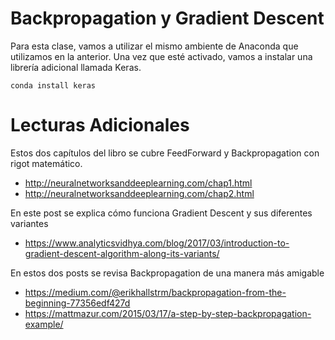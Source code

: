 # Backpropagation y Gradient Descent

Para esta clase, vamos a utilizar el mismo ambiente de Anaconda que utilizamos en la anterior. Una vez que esté activado, vamos a instalar una librería adicional llamada Keras.

```conda install keras```


# Lecturas Adicionales

Estos dos capítulos del libro se cubre FeedForward y Backpropagation con rigot matemático.
- http://neuralnetworksanddeeplearning.com/chap1.html
- http://neuralnetworksanddeeplearning.com/chap2.html

En este post se explica cómo funciona Gradient Descent y sus diferentes variantes
- https://www.analyticsvidhya.com/blog/2017/03/introduction-to-gradient-descent-algorithm-along-its-variants/

En estos dos posts se revisa Backpropagation de una manera más amigable
- https://medium.com/@erikhallstrm/backpropagation-from-the-beginning-77356edf427d
- https://mattmazur.com/2015/03/17/a-step-by-step-backpropagation-example/
